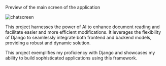 Preview of the main screen of the application

![chatscreen](https://github.com/user-attachments/assets/0d8bfdce-3b92-4b63-9e5b-858cc328943c)


This project harnesses the power of AI to enhance document reading and facilitate easier and more efficient modifications. 
It leverages the flexibility of Django to seamlessly integrate both frontend and backend models, providing a robust and dynamic solution.

This project exemplifies my proficiency with Django and showcases my ability to build sophisticated applications using this framework.
